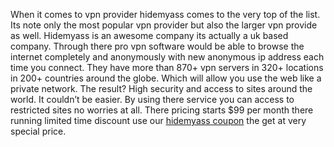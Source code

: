 When it comes to vpn provider hidemyass comes to the very top of the list. Its note only the most popular vpn provider but also the larger vpn provide as well. Hidemyass is an awesome company its actually a uk based company. Through there pro vpn software would be able to browse the internet completely and anonymously with new anonymous ip address each time you connect. They have more than 870+ vpn servers in 320+ locations in 200+ countries around the globe. Which will allow you use the web like a private network. The result? High security and access to sites around the world. It couldn’t be easier. By using there service you can access to restricted sites no worries at all. There pricing starts $99 per month there running limited time discount use our <a href="http://www.latesthotdeal.com/hidemyass-coupon-code/">hidemyass coupon</a> the get at very special price.
